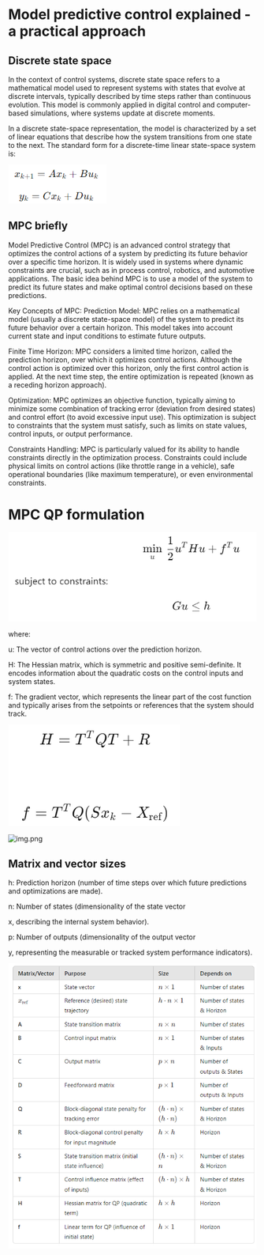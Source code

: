 # Model predictive control explained - a practical approach

## Discrete state space

In the context of control systems, discrete state space refers to a mathematical model used to represent systems with states that evolve at discrete intervals, typically described by time steps rather than continuous evolution. This model is commonly applied in digital control and computer-based simulations, where systems update at discrete moments.

In a discrete state-space representation, the model is characterized by a set of linear equations that describe how the system transitions from one state to the next. The standard form for a discrete-time linear state-space system is:


![discrete_state_space.png](..%2Fmpc_method%2Fdiscrete_state_space.png)


## MPC briefly

Model Predictive Control (MPC) is an advanced control strategy that optimizes the control actions of a system by predicting its future behavior over a specific time horizon. It is widely used in systems where dynamic constraints are crucial, such as in process control, robotics, and automotive applications. The basic idea behind MPC is to use a model of the system to predict its future states and make optimal control decisions based on these predictions.

Key Concepts of MPC:
Prediction Model: MPC relies on a mathematical model (usually a discrete state-space model) of the system to predict its future behavior over a certain horizon. This model takes into account current state and input conditions to estimate future outputs.

Finite Time Horizon: MPC considers a limited time horizon, called the prediction horizon, over which it optimizes control actions. Although the control action is optimized over this horizon, only the first control action is applied. At the next time step, the entire optimization is repeated (known as a receding horizon approach).

Optimization: MPC optimizes an objective function, typically aiming to minimize some combination of tracking error (deviation from desired states) and control effort (to avoid excessive input use). This optimization is subject to constraints that the system must satisfy, such as limits on state values, control inputs, or output performance.

Constraints Handling: MPC is particularly valued for its ability to handle constraints directly in the optimization process. Constraints could include physical limits on control actions (like throttle range in a vehicle), safe operational boundaries (like maximum temperature), or even environmental constraints.


#  MPC QP formulation
![HandF.png](..%2Fmpc_method%2FHandF.png)

where:

u: The vector of control actions over the prediction horizon.

H: The Hessian matrix, which is symmetric and positive semi-definite. It encodes information about the quadratic costs on the control inputs and system states.

f: The gradient vector, which represents the linear part of the cost function and typically arises from the setpoints or references that the system should track.


![HandFDefinitions.png](..%2Fmpc_method%2FHandFDefinitions.png)


![img.png](img.png)



## Matrix and vector sizes

h: Prediction horizon (number of time steps over which future predictions and optimizations are made).

n: Number of states (dimensionality of the state vector

x, describing the internal system behavior).

p: Number of outputs (dimensionality of the output vector

y, representing the measurable or tracked system performance indicators).

![matrix_sizes.png](..%2Fmpc_method%2Fmatrix_sizes.png)